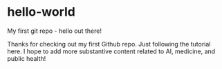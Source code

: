 # hello-world
My first git repo - hello out there!

Thanks for checking out my first Github repo. Just following the tutorial here. I hope to add more substantive content related to AI, medicine, and public health!
